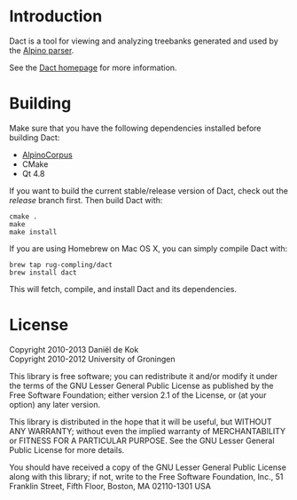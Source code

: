 # Introduction

Dact is a tool for viewing and analyzing treebanks generated and used by
the [Alpino parser](http://www.let.rug.nl/~vannoord/alp/Alpino/).

See the [Dact homepage](http://rug-compling.github.com/dact/) for more information.

# Building

Make sure that you have the following dependencies installed before building Dact:

 * [AlpinoCorpus](http://github.com/rug-compling/alpinocorpus)
 * CMake
 * Qt 4.8

If you want to build the current stable/release version of Dact, check out the
*release* branch first. Then build Dact with:

    cmake .
    make
    make install

If you are using Homebrew on Mac OS X, you can simply compile Dact with:

    brew tap rug-compling/dact
    brew install dact

This will fetch, compile, and install Dact and its dependencies.

# License

Copyright 2010-2013 Daniël de Kok<br/>
Copyright 2010-2012 University of Groningen

This library is free software; you can redistribute it and/or
modify it under the terms of the GNU Lesser General Public
License as published by the Free Software Foundation; either
version 2.1 of the License, or (at your option) any later version.

This library is distributed in the hope that it will be useful,
but WITHOUT ANY WARRANTY; without even the implied warranty of
MERCHANTABILITY or FITNESS FOR A PARTICULAR PURPOSE.  See the GNU
Lesser General Public License for more details.

You should have received a copy of the GNU Lesser General Public
License along with this library; if not, write to the 
Free Software Foundation, Inc.,  51 Franklin Street, Fifth Floor,
Boston, MA  02110-1301  USA
